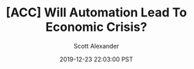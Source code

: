 ---
layout: podcast
title: "[ACC] Will Automation Lead To Economic Crisis?"
author: Scott Alexander
description: https://slatestarcodex.com/2019/12/23/acc-will-automation-lead-to-economic-crisis/
date: 2019-12-23 22:03:00 PST
length: 5538178
duration: 1384
guid: acc-will-automation-lead-to-economic-crisis
---